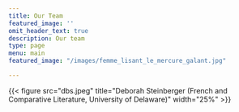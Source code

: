 ```yaml
---
title: Our Team
featured_image: ''
omit_header_text: true
description: Our team
type: page
menu: main
featured_image: "/images/femme_lisant_le_mercure_galant.jpg"

---
```


{{< figure src="dbs.jpeg" title="Deborah Steinberger (French and Comparative Literature, University of Delaware)" width="25%" >}}
